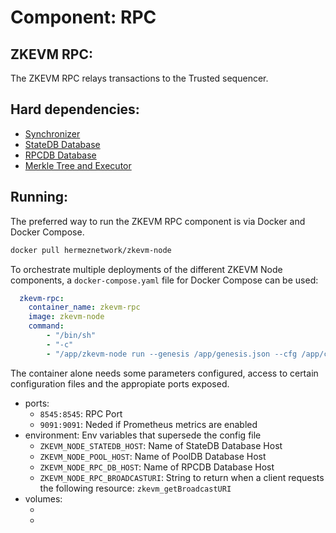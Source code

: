 # Component: RPC

## ZKEVM RPC:

The ZKEVM RPC relays transactions to the Trusted sequencer.

## Hard dependencies:

- [Synchronizer](./synchronizer.md)
- [StateDB Database](./databases.md)
- [RPCDB Database](./databases.md)
- [Merkle Tree and Executor](./prover.md)

## Running:

The preferred way to run the ZKEVM RPC component is via Docker and Docker Compose.

```bash
docker pull hermeznetwork/zkevm-node
```

To orchestrate multiple deployments of the different ZKEVM Node components, a `docker-compose.yaml` file for Docker Compose can be used:

```yaml
  zkevm-rpc:
    container_name: zkevm-rpc
    image: zkevm-node
    command:
        - "/bin/sh"
        - "-c"
        - "/app/zkevm-node run --genesis /app/genesis.json --cfg /app/config.toml --components rpc"
```

The container alone needs some parameters configured, access to certain configuration files and the appropiate ports exposed.

- ports:
    - `8545:8545`: RPC Port
    - `9091:9091`: Neded if Prometheus metrics are enabled
- environment: Env variables that supersede the config file
    - `ZKEVM_NODE_STATEDB_HOST`: Name of StateDB Database Host
    - `ZKEVM_NODE_POOL_HOST`: Name of PoolDB Database Host 
    - `ZKEVM_NODE_RPC_DB_HOST`: Name of RPCDB Database Host
    - `ZKEVM_NODE_RPC_BROADCASTURI`: String to return when a client requests the following resource: `zkevm_getBroadcastURI`
- volumes:
    - [your config.toml file]:/app/config.toml
    - [your genesis file]:/app/genesis.json

